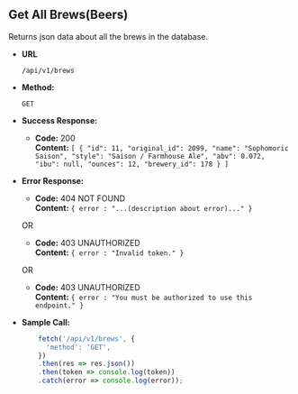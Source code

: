 **Get All Brews(Beers)**
----
  Returns json data about all the brews in the database.

* **URL**

  `/api/v1/brews`

* **Method:**

  `GET`

* **Success Response:**

  * **Code:** 200 <br />
    **Content:** `[
    {
      "id": 11,
      "original_id": 2099,
      "name": "Sophomoric Saison",
      "style": "Saison / Farmhouse Ale",
      "abv": 0.072,
      "ibu": null,
      "ounces": 12,
      "brewery_id": 178
    }
  ]`
 
* **Error Response:**

  * **Code:** 404 NOT FOUND <br />
    **Content:** `{ error : "...(description about error)..." }`

  OR

  * **Code:** 403 UNAUTHORIZED <br />
    **Content:** `{ error : "Invalid token." }`
    
  OR

  * **Code:** 403 UNAUTHORIZED <br />
    **Content:** `{ error : "You must be authorized to use this endpoint." }`

* **Sample Call:**

  ```javascript
      fetch('/api/v1/brews', {
        'method': 'GET',
      })
      .then(res => res.json())
      .then(token => console.log(token))
      .catch(error => console.log(error));
  ```
